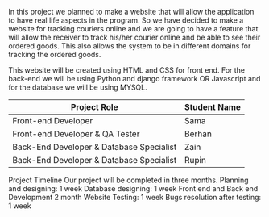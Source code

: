 In this project we planned to make a website that will allow the application to have real life aspects in the program. So we have decided to make a website for tracking couriers online and we are going to have a feature that will allow the receiver to track his/her courier online and be able to see their ordered goods. This also allows the system to be in different domains for tracking the ordered goods. 

This website will be created using HTML and CSS for front end. For the back-end we will be using Python and django framework OR Javascript and for the database we will be using MYSQL.



| Project Role                             | Student Name |
| ---------------------------------------- | ------------ |
| Front-end Developer                      | Sama         |
| Front-end Developer & QA Tester          | Berhan       |
| Back-End Developer & Database Specialist | Zain         |
| Back-End Developer & Database Specialist | Rupin        |


Project Timeline
Our project will be completed in three months.
Planning and designing: 1 week
Database designing: 1 week
Front end and Back end Development 2 month
Website Testing: 1 week
Bugs resolution after testing: 1 week
